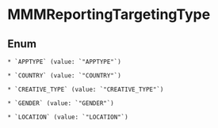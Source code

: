 
# MMMReportingTargetingType

## Enum


    * `APPTYPE` (value: `"APPTYPE"`)

    * `COUNTRY` (value: `"COUNTRY"`)

    * `CREATIVE_TYPE` (value: `"CREATIVE_TYPE"`)

    * `GENDER` (value: `"GENDER"`)

    * `LOCATION` (value: `"LOCATION"`)



